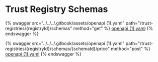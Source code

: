 # Trust Registry Schemas

{% swagger src="../../../.gitbook/assets/openapi (1).yaml" path="/trust-registries/{registryId}/schemas" method="get" %}
[openapi (1).yaml](<../../../.gitbook/assets/openapi (1).yaml>)
{% endswagger %}

{% swagger src="../../../.gitbook/assets/openapi (1).yaml" path="/trust-registries/{registryId}/schemas/{schemaId}/price" method="post" %}
[openapi (1).yaml](<../../../.gitbook/assets/openapi (1).yaml>)
{% endswagger %}
